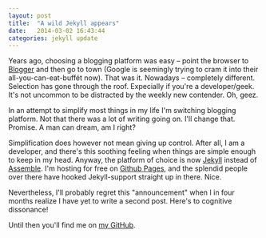 ```yaml
---
layout: post
title:  "A wild Jekyll appears"
date:   2014-03-02 16:43:44
categories: jekyll update
---
```


Years ago, choosing a blogging platform was easy – point the browser to [Blogger][blogger] and then go to town (Google is seemingly trying to cram it into their all-you-can-eat-buffét now). That was it. Nowadays – completely different. Selection has gone through the roof. Expecially if you're a developer/geek. It's not uncommon to be distracted by the weekly new contender. Oh, geez.

In an attempt to simplify most things in my life I'm switching blogging platform. Not that there was a lot of writing going on. I'll change that. Promise. A man can dream, am I right?

Simplification does however not mean giving up control. After all, I am a developer, and there's this soothing feeling when things are simple enough to keep in my head. Anyway, the platform of choice is now [Jekyll][jekyll] instead of [Assemble][assemble]. I'm hosting for free on [Github Pages][gh-pages], and the splendid people over there have hooked Jekyll-support straight up in there. Nice.

Nevertheless, I'll probably regret this "announcement" when I in four months realize I have yet to write a second post. Here's to cognitive dissonance!

Until then you'll find me on [my GitHub][my-gh].

[assemble]: http://assemble.io
[jekyll]: http://jekyllrb.com
[gh-pages]: http://pages.github.com
[my-gh]: http://github.com/marcusstenbeck
[blogger]: https://www.blogger.com